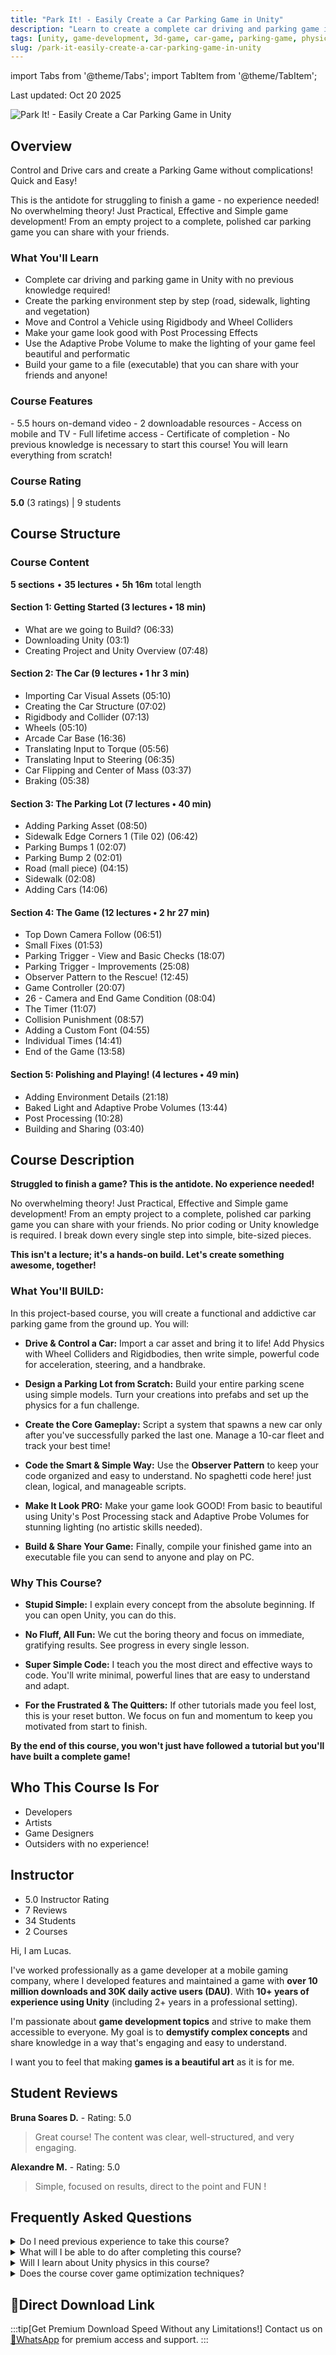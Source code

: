 ```yaml
---
title: "Park It! - Easily Create a Car Parking Game in Unity"
description: "Learn to create a complete car driving and parking game in Unity with no previous knowledge required. Create the parking environment step by step, control vehicles with physics, and build a polished game."
tags: [unity, game-development, 3d-game, car-game, parking-game, physics, game-design]
slug: /park-it-easily-create-a-car-parking-game-in-unity
---
```

import Tabs from '@theme/Tabs';
import TabItem from '@theme/TabItem';

Last updated: Oct 20 2025

![Park It! - Easily Create a Car Parking Game in Unity](https://img-c.udemycdn.com/course/240x135/6822357_53f3_2.jpg)

## Overview

Control and Drive cars and create a Parking Game without complications! Quick and Easy!

This is the antidote for struggling to finish a game - no experience needed! No overwhelming theory! Just Practical, Effective and Simple game development! From an empty project to a complete, polished car parking game you can share with your friends.

### What You'll Learn

- Complete car driving and parking game in Unity with no previous knowledge required!
- Create the parking environment step by step (road, sidewalk, lighting and vegetation)
- Move and Control a Vehicle using Rigidbody and Wheel Colliders
- Make your game look good with Post Processing Effects
- Use the Adaptive Probe Volume to make the lighting of your game feel beautiful and performatic
- Build your game to a file (executable) that you can share with your friends and anyone!

### Course Features

<Tabs>
<TabItem value="content" label="Course Content" default>
- 5.5 hours on-demand video
- 2 downloadable resources
- Access on mobile and TV
- Full lifetime access
- Certificate of completion
</TabItem>
<TabItem value="requirements" label="Requirements">
- No previous knowledge is necessary to start this course! You will learn everything from scratch!
</TabItem>
</Tabs>

### Course Rating

**5.0** (3 ratings) | 9 students

## Course Structure

### Course Content

**5 sections** • **35 lectures** • **5h 16m** total length

#### Section 1: Getting Started (3 lectures • 18 min)
- What are we going to Build? (06:33)
- Downloading Unity (03:1)
- Creating Project and Unity Overview (07:48)

#### Section 2: The Car (9 lectures • 1 hr 3 min)
- Importing Car Visual Assets (05:10)
- Creating the Car Structure (07:02)
- Rigidbody and Collider (07:13)
- Wheels (05:10)
- Arcade Car Base (16:36)
- Translating Input to Torque (05:56)
- Translating Input to Steering (06:35)
- Car Flipping and Center of Mass (03:37)
- Braking (05:38)

#### Section 3: The Parking Lot (7 lectures • 40 min)
- Adding Parking Asset (08:50)
- Sidewalk Edge Corners 1 (Tile 02) (06:42)
- Parking Bumps 1 (02:07)
- Parking Bump 2 (02:01)
- Road (mall piece) (04:15)
- Sidewalk (02:08)
- Adding Cars (14:06)

#### Section 4: The Game (12 lectures • 2 hr 27 min)
- Top Down Camera Follow (06:51)
- Small Fixes (01:53)
- Parking Trigger - View and Basic Checks (18:07)
- Parking Trigger - Improvements (25:08)
- Observer Pattern to the Rescue! (12:45)
- Game Controller (20:07)
- 26 - Camera and End Game Condition (08:04)
- The Timer (11:07)
- Collision Punishment (08:57)
- Adding a Custom Font (04:55)
- Individual Times (14:41)
- End of the Game (13:58)

#### Section 5: Polishing and Playing! (4 lectures • 49 min)
- Adding Environment Details (21:18)
- Baked Light and Adaptive Probe Volumes (13:44)
- Post Processing (10:28)
- Building and Sharing (03:40)

## Course Description

**Struggled to finish a game? This is the antidote. No experience needed!**

No overwhelming theory! Just Practical, Effective and Simple game development! From an empty project to a complete, polished car parking game you can share with your friends. No prior coding or Unity knowledge is required. I break down every single step into simple, bite-sized pieces.

**This isn't a lecture; it's a hands-on build. Let's create something awesome, together!**

### What You'll BUILD:

In this project-based course, you will create a functional and addictive car parking game from the ground up. You will:

- **Drive & Control a Car:** Import a car asset and bring it to life! Add Physics with Wheel Colliders and Rigidbodies, then write simple, powerful code for acceleration, steering, and a handbrake.

- **Design a Parking Lot from Scratch:** Build your entire parking scene using simple models. Turn your creations into prefabs and set up the physics for a fun challenge.

- **Create the Core Gameplay:** Script a system that spawns a new car only after you've successfully parked the last one. Manage a 10-car fleet and track your best time!

- **Code the Smart & Simple Way:** Use the **Observer Pattern** to keep your code organized and easy to understand. No spaghetti code here! just clean, logical, and manageable scripts.

- **Make It Look PRO:** Make your game look GOOD! From basic to beautiful using Unity's Post Processing stack and Adaptive Probe Volumes for stunning lighting (no artistic skills needed).

- **Build & Share Your Game:** Finally, compile your finished game into an executable file you can send to anyone and play on PC.

### Why This Course?

- **Stupid Simple:** I explain every concept from the absolute beginning. If you can open Unity, you can do this.

- **No Fluff, All Fun:** We cut the boring theory and focus on immediate, gratifying results. See progress in every single lesson.

- **Super Simple Code:** I teach you the most direct and effective ways to code. You'll write minimal, powerful lines that are easy to understand and adapt.

- **For the Frustrated & The Quitters:** If other tutorials made you feel lost, this is your reset button. We focus on fun and momentum to keep you motivated from start to finish.

**By the end of this course, you won't just have followed a tutorial but you'll have built a complete game!**

## Who This Course Is For

- Developers
- Artists
- Game Designers
- Outsiders with no experience!

## Instructor

- 5.0 Instructor Rating
- 7 Reviews
- 34 Students
- 2 Courses

Hi, I am Lucas.

I've worked professionally as a game developer at a mobile gaming company, where I developed features and maintained a game with **over 10 million downloads and 30K daily active users (DAU)**. With **10+ years of experience using Unity** (including 2+ years in a professional setting).

I'm passionate about **game development topics** and strive to make them accessible to everyone. My goal is to **demystify complex concepts** and share knowledge in a way that's engaging and easy to understand.

I want you to feel that making **games is a beautiful art** as it is for me.

## Student Reviews

**Bruna Soares D.** - Rating: 5.0
> Great course! The content was clear, well-structured, and very engaging.

**Alexandre M.** - Rating: 5.0
> Simple, focused on results, direct to the point and FUN !

## Frequently Asked Questions

<details>
<summary>Do I need previous experience to take this course?</summary>

No, no previous knowledge is necessary to start this course! You will learn everything from scratch!
</details>

<details>
<summary>What will I be able to do after completing this course?</summary>

After completing this course, you will be able to create a complete car driving and parking game in Unity, control vehicles with physics using Rigidbody and Wheel Colliders, create parking environments, apply post-processing effects, and build your game to an executable file.
</details>

<details>
<summary>Will I learn about Unity physics in this course?</summary>

Yes, you will learn about Unity physics including Rigidbody, Colliders, Wheel Colliders, and how to implement vehicle physics for realistic car movement and control.
</details>

<details>
<summary>Does the course cover game optimization techniques?</summary>

Yes, the course covers techniques like Adaptive Probe Volumes for lighting and post-processing effects to make your game look professional.
</details>


## 🚀Direct Download Link
:::tip[Get Premium Download Speed Without any Limitations!]
Contact us on [💬WhatsApp](https://wa.me/+8613237610083) for premium  access and support.
:::
